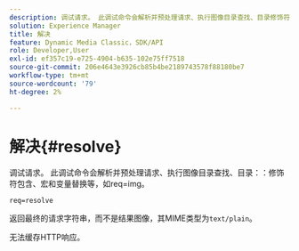 ```yaml
---
description: 调试请求。 此调试命令会解析并预处理请求、执行图像目录查找、目录修饰符包含、宏和变量替换等，如req=img。
solution: Experience Manager
title: 解决
feature: Dynamic Media Classic，SDK/API
role: Developer,User
exl-id: ef357c19-e725-4904-b635-102e75ff7518
source-git-commit: 206e4643e3926cb85b4be2189743578f88180be7
workflow-type: tm+mt
source-wordcount: '79'
ht-degree: 2%

---
```


# 解决{#resolve}

调试请求。 此调试命令会解析并预处理请求、执行图像目录查找、目录：：修饰符包含、宏和变量替换等，如req=img。

`req=resolve`

返回最终的请求字符串，而不是结果图像，其MIME类型为`text/plain`。

无法缓存HTTP响应。
